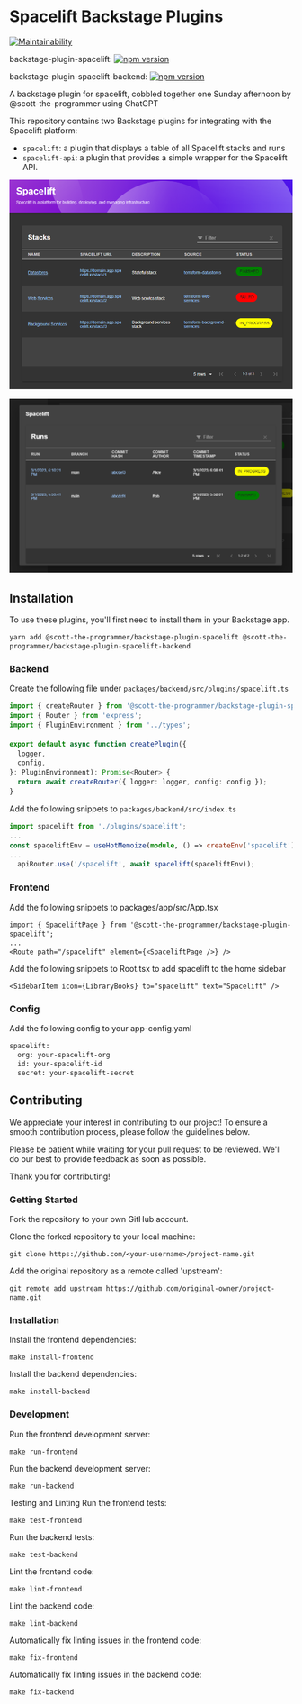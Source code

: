 # Spacelift Backstage Plugins

[![Maintainability](https://api.codeclimate.com/v1/badges/65206b49b30dfc4e2312/maintainability)](https://codeclimate.com/github/scott-the-programmer/backstage-plugin-spacelift/maintainability)

backstage-plugin-spacelift: [![npm version](https://badge.fury.io/js/%40scott-the-programmer%2Fbackstage-plugin-spacelift.svg)](https://www.npmjs.com/package/@scott-the-programmer/backstage-plugin-spacelift)

backstage-plugin-spacelift-backend: [![npm version](https://badge.fury.io/js/%40scott-the-programmer%2Fbackstage-plugin-spacelift-backend.svg)](https://www.npmjs.com/package/@scott-the-programmer/backstage-plugin-spacelift-backend)

A backstage plugin for spacelift, cobbled together one Sunday afternoon by @scott-the-programmer using ChatGPT

This repository contains two Backstage plugins for integrating with the Spacelift platform:

- `spacelift`: a plugin that displays a table of all Spacelift stacks and runs
- `spacelift-api`: a plugin that provides a simple wrapper for the Spacelift API.

![Stacks](https://raw.githubusercontent.com/scott-the-programmer/backstage-plugin-spacelift/main/docs/stacks.png)

![Runs](https://raw.githubusercontent.com/scott-the-programmer/backstage-plugin-spacelift/main/docs/runs.png)

## Installation

To use these plugins, you'll first need to install them in your Backstage app.

```console
yarn add @scott-the-programmer/backstage-plugin-spacelift @scott-the-programmer/backstage-plugin-spacelift-backend
```

### Backend

Create the following file under `packages/backend/src/plugins/spacelift.ts`

```typescript
import { createRouter } from '@scott-the-programmer/backstage-plugin-spacelift-backend';
import { Router } from 'express';
import { PluginEnvironment } from '../types';

export default async function createPlugin({
  logger,
  config,
}: PluginEnvironment): Promise<Router> {
  return await createRouter({ logger: logger, config: config });
}
```

Add the following snippets to `packages/backend/src/index.ts`

```typescript
import spacelift from './plugins/spacelift';
...
const spaceliftEnv = useHotMemoize(module, () => createEnv('spacelift'));
...
  apiRouter.use('/spacelift', await spacelift(spaceliftEnv));
```

### Frontend

Add the following snippets to packages/app/src/App.tsx

```tsx
import { SpaceliftPage } from '@scott-the-programmer/backstage-plugin-spacelift';
...
<Route path="/spacelift" element={<SpaceliftPage />} />
```

Add the following snippets to Root.tsx to add spacelift to the home sidebar

```tsx
<SidebarItem icon={LibraryBooks} to="spacelift" text="Spacelift" />
```

### Config

Add the following config to your app-config.yaml

```
spacelift:
  org: your-spacelift-org
  id: your-spacelift-id
  secret: your-spacelift-secret
```

## Contributing
We appreciate your interest in contributing to our project! To ensure a smooth contribution process, please follow the guidelines below.

Please be patient while waiting for your pull request to be reviewed. We'll do our best to provide feedback as soon as possible.

Thank you for contributing!

### Getting Started
Fork the repository to your own GitHub account.

Clone the forked repository to your local machine:

```console
git clone https://github.com/<your-username>/project-name.git
```

Add the original repository as a remote called 'upstream':

```console
git remote add upstream https://github.com/original-owner/project-name.git
```

### Installation

Install the frontend dependencies:

```console
make install-frontend
```
Install the backend dependencies:

```console
make install-backend
```

### Development

Run the frontend development server:

```console
make run-frontend
```

Run the backend development server:

```console
make run-backend
```

Testing and Linting
Run the frontend tests:

```console
make test-frontend
```

Run the backend tests:

```console
make test-backend
```

Lint the frontend code:

```console
make lint-frontend
```

Lint the backend code:

```console
make lint-backend
```

Automatically fix linting issues in the frontend code:

```console
make fix-frontend
```

Automatically fix linting issues in the backend code:

```console
make fix-backend
```
